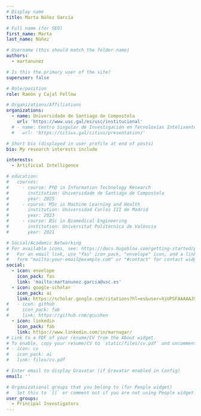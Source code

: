 ```yaml
---
# Display name
title: Marta Núñez García

# Full name (for SEO)
first_name: Marta
last_name: Núñez

# Username (this should match the folder name)
authors:
  - martanunez

# Is this the primary user of the site?
superuser: false

# Role/position
role: Ramón y Cajal Fellow

# Organizations/Affiliations
organizations:
  - name: Universidade de Santiago de Compostela
    url: 'https://www.usc.gal/es/usc/institucional'
  # - name: Centro Singular de Investigación en Tecnoloxías Intelixentes
  #   url: 'https://citius.gal/citius/presentation/'

# Short bio (displayed in user profile at end of posts)
bio: My research interests include 

interests:
  - Artificial Intelligence

# education:
#   courses:
#     - course: PhD in Information Technology Research
#       institution: Universidade de Santiago de Compostela
#       year: 2025
#     - course: MSc in Machine Learning and Health
#       institution: Universidad Carlos III de Madrid
#       year: 2023
#     - course: BSc in Biomedical Engineering
#       institution: Universitat Politècnica de València
#       year: 2021

# Social/Academic Networking
# For available icons, see: https://docs.hugoblox.com/getting-started/page-builder/#icons
#   For an email link, use "fas" icon pack, "envelope" icon, and a link in the
#   form "mailto:your-email@example.com" or "#contact" for contact widget.
social:
  - icon: envelope
    icon_pack: fas
    link: 'mailto:martanunez.garcia@usc.es'
  - icon: google-scholar
    icon_pack: ai
    link: https://scholar.google.com/citations?hl=es&user=XjUPSFAAAAAJ&hl=es&oi=ao
#   - icon: github
#     icon_pack: fab
#     link: https://github.com/gcushen
  - icon: linkedin
    icon_pack: fab
    link: https://www.linkedin.com/in/marnugar/
# Link to a PDF of your resume/CV from the About widget.
# To enable, copy your resume/CV to `static/files/cv.pdf` and uncomment the lines below.
# - icon: cv
#   icon_pack: ai
#   link: files/cv.pdf

# Enter email to display Gravatar (if Gravatar enabled in Config)
email: ''

# Organizational groups that you belong to (for People widget)
#   Set this to `[]` or comment out if you are not using People widget.
user_groups:
  - Principal Investigators
---
```



